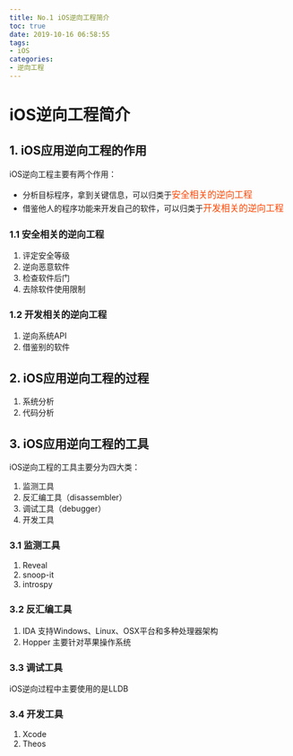 ```yaml
---
title: No.1 iOS逆向工程简介
toc: true
date: 2019-10-16 06:58:55
tags:
- iOS
categories:
- 逆向工程
---
```


# iOS逆向工程简介

## 1. iOS应用逆向工程的作用

iOS逆向工程主要有两个作用：

* 分析目标程序，拿到关键信息，可以归类于<font color=#FF4500 size=3 face="黑体">安全相关的逆向工程</font>
* 借鉴他人的程序功能来开发自己的软件，可以归类于<font color=#FF4500 size=3 face="黑体">开发相关的逆向工程</font>

### 1.1 安全相关的逆向工程
1. 评定安全等级
2. 逆向恶意软件
3. 检查软件后门
4. 去除软件使用限制

### 1.2 开发相关的逆向工程
1. 逆向系统API
2. 借鉴别的软件

## 2. iOS应用逆向工程的过程
1. 系统分析
2. 代码分析

## 3. iOS应用逆向工程的工具
iOS逆向工程的工具主要分为四大类：
1. 监测工具
2. 反汇编工具（disassembler）
3. 调试工具（debugger）
4. 开发工具

### 3.1 监测工具
1. Reveal
2. snoop-it
3. introspy

### 3.2 反汇编工具
1. IDA
    支持Windows、Linux、OSX平台和多种处理器架构
2. Hopper
    主要针对苹果操作系统

### 3.3 调试工具
iOS逆向过程中主要使用的是LLDB

### 3.4 开发工具
1. Xcode
2. Theos